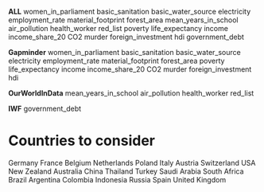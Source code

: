 **ALL**
women_in_parliament
basic_sanitation
basic_water_source
electricity
employment_rate
material_footprint
forest_area
mean_years_in_school
air_pollution
health_worker
red_list
poverty
life_expectancy
income
income_share_20
CO2
murder
foreign_investment
hdi
government_debt

**Gapminder**
women_in_parliament
basic_sanitation
basic_water_source
electricity
employment_rate
material_footprint
forest_area
poverty
life_expectancy
income
income_share_20
CO2
murder
foreign_investment
hdi


**OurWorldInData**
mean_years_in_school
air_pollution
health_worker
red_list

**IWF**
government_debt

# Countries to consider

Germany
France
Belgium
Netherlands
Poland
Italy
Austria
Switzerland
USA
New Zealand
Australia
China
Thailand
Turkey
Saudi Arabia
South Africa
Brazil
Argentina
Colombia
Indonesia
Russia
Spain
United Kingdom


